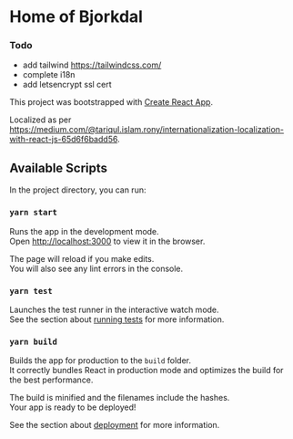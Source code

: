 # Home of Bjorkdal

### Todo
- add tailwind https://tailwindcss.com/
- complete i18n
- add letsencrypt ssl cert


This project was bootstrapped with [Create React App](https://github.com/facebook/create-react-app).

Localized as per https://medium.com/@tariqul.islam.rony/internationalization-localization-with-react-js-65d6f6badd56. 

## Available Scripts

In the project directory, you can run:

### `yarn start`

Runs the app in the development mode.\
Open [http://localhost:3000](http://localhost:3000) to view it in the browser.

The page will reload if you make edits.\
You will also see any lint errors in the console.

### `yarn test`

Launches the test runner in the interactive watch mode.\
See the section about [running tests](https://facebook.github.io/create-react-app/docs/running-tests) for more information.

### `yarn build`

Builds the app for production to the `build` folder.\
It correctly bundles React in production mode and optimizes the build for the best performance.

The build is minified and the filenames include the hashes.\
Your app is ready to be deployed!

See the section about [deployment](https://facebook.github.io/create-react-app/docs/deployment) for more information.
